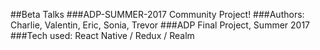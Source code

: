 ##Beta Talks 
###ADP-SUMMER-2017 Community Project!
###Authors: Charlie, Valentin, Eric, Sonia, Trevor
###ADP Final Project, Summer 2017
###Tech used: React Native / Redux / Realm